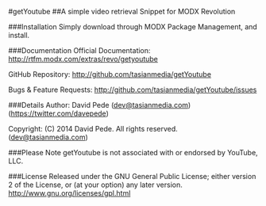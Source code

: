 #getYoutube
##A simple video retrieval Snippet for MODX Revolution

###Installation
Simply download through MODX Package Management, and install.

###Documentation
Official Documentation: http://rtfm.modx.com/extras/revo/getyoutube

GitHub Repository: http://github.com/tasianmedia/getYoutube

Bugs & Feature Requests: http://github.com/tasianmedia/getYoutube/issues

###Details
Author: David Pede (dev@tasianmedia.com) (https://twitter.com/davepede)

Copyright: (C) 2014 David Pede. All rights reserved. (dev@tasianmedia.com)

###Please Note
getYoutube is not associated with or endorsed by YouTube, LLC.

###License
Released under the GNU General Public License; either version 2 of the License, or (at your option) any later version.
http://www.gnu.org/licenses/gpl.html